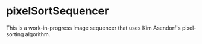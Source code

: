 # pixelSortSequencer
This is a work-in-progress image sequencer that uses Kim Asendorf's pixel-sorting algorithm. 
